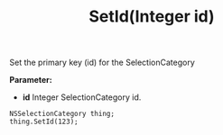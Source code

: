 ﻿---
uid: crmscript_ref_NSSelectionCategory_SetId
title: SetId(Integer id)
intellisense: NSSelectionCategory.SetId
keywords: NSSelectionCategory, SetId
so.topic: reference
---

Set the primary key (id) for the SelectionCategory

**Parameter:** 
 - **id** Integer SelectionCategory id.

```crmscript
NSSelectionCategory thing;
thing.SetId(123);
```

